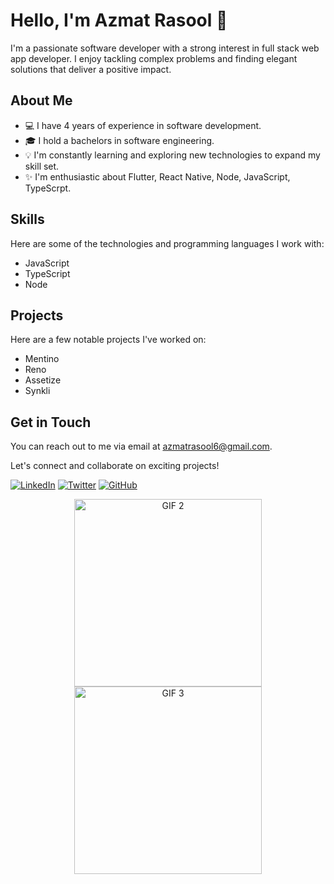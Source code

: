 # Hello, I'm Azmat Rasool 👋

I'm a passionate software developer with a strong interest in full stack web app developer. I enjoy tackling complex problems and finding elegant solutions that deliver a positive impact.

## About Me

- 💻 I have 4 years of experience in software development.
- 🎓 I hold a bachelors in software engineering.
- 💡 I'm constantly learning and exploring new technologies to expand my skill set.
- ✨ I'm enthusiastic about Flutter, React Native, Node, JavaScript, TypeScrpt.

## Skills

Here are some of the technologies and programming languages I work with:

- JavaScript
- TypeScript
- Node

## Projects

Here are a few notable projects I've worked on:

- Mentino
- Reno
- Assetize
- Synkli

## Get in Touch

You can reach out to me via email at azmatrasool6@gmail.com.

Let's connect and collaborate on exciting projects!

[![LinkedIn](https://img.shields.io/badge/LinkedIn-Connect-blue?style=flat-square&logo=linkedin&logoColor=white)](https://www.linkedin.com/in/azmat-rasool-71576a213?utm_source=share&utm_campaign=share_via&utm_content=profile&utm_medium=ios_app)
[![Twitter](https://img.shields.io/badge/Twitter-Follow-blue?style=flat-square&logo=twitter&logoColor=white)](https://twitter.com/ahmadyousafk)
[![GitHub](https://img.shields.io/badge/GitHub-Follow-black?style=flat-square&logo=github&logoColor=white)](https://github.com/ahmadyousafk)

<!-- Attractive GIFs -->
<p align="center">
  <img src="https://example.com/gif2.gif" alt="GIF 2" width="300" />
  <img src="https://example.com/gif3.gif" alt="GIF 3" width="300" />
</p>

